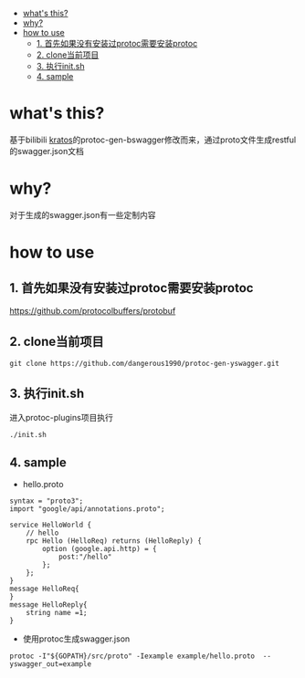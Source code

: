 - [what's this?](#what-s-this-)
- [why?](#why-)
- [how to use](#how-to-use)
  * [1. 首先如果没有安装过protoc需要安装protoc](#1----------protoc----protoc)
  * [2. clone当前项目](#2-clone----)
  * [3. 执行init.sh](#3---initsh)
  * [4. sample](#4-sample)

# what's this?
基于bilibili [kratos](https://github.com/bilibili/kratos)的protoc-gen-bswagger修改而来，通过proto文件生成restful的swagger.json文档

# why?
对于生成的swagger.json有一些定制内容
# how to use
## 1. 首先如果没有安装过protoc需要安装protoc 
https://github.com/protocolbuffers/protobuf
## 2. clone当前项目
```
git clone https://github.com/dangerous1990/protoc-gen-yswagger.git
```
## 3. 执行init.sh
进入protoc-plugins项目执行

```
./init.sh
``` 
## 4. sample
- hello.proto
```
syntax = "proto3";
import "google/api/annotations.proto";

service HelloWorld {
    // hello
    rpc Hello (HelloReq) returns (HelloReply) {
        option (google.api.http) = {
            post:"/hello"
        };
    };
}
message HelloReq{
}
message HelloReply{
    string name =1;
}
```
- 使用protoc生成swagger.json
```
protoc -I"${GOPATH}/src/proto" -Iexample example/hello.proto  --yswagger_out=example

```

